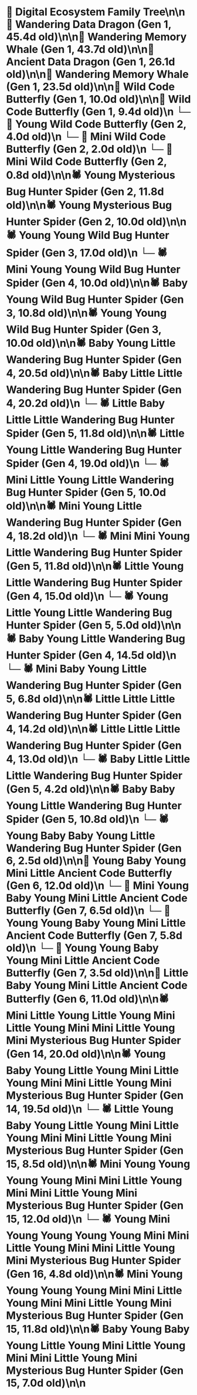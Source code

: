 # 🌳 Digital Ecosystem Family Tree\n\n🐉 Wandering Data Dragon (Gen 1, 45.4d old)\n\n🐋 Wandering Memory Whale (Gen 1, 43.7d old)\n\n🐉 Ancient Data Dragon (Gen 1, 26.1d old)\n\n🐋 Wandering Memory Whale (Gen 1, 23.5d old)\n\n🦋 Wild Code Butterfly (Gen 1, 10.0d old)\n\n🦋 Wild Code Butterfly (Gen 1, 9.4d old)\n  └─ 🦋 Young Wild Code Butterfly (Gen 2, 4.0d old)\n  └─ 🦋 Mini Wild Code Butterfly (Gen 2, 2.0d old)\n  └─ 🦋 Mini Wild Code Butterfly (Gen 2, 0.8d old)\n\n🕷️ Young Mysterious Bug Hunter Spider (Gen 2, 11.8d old)\n\n🕷️ Young Mysterious Bug Hunter Spider (Gen 2, 10.0d old)\n\n🕷️ Young Young Wild Bug Hunter Spider (Gen 3, 17.0d old)\n  └─ 🕷️ Mini Young Young Wild Bug Hunter Spider (Gen 4, 10.0d old)\n\n🕷️ Baby Young Wild Bug Hunter Spider (Gen 3, 10.8d old)\n\n🕷️ Young Young Wild Bug Hunter Spider (Gen 3, 10.0d old)\n\n🕷️ Baby Young Little Wandering Bug Hunter Spider (Gen 4, 20.5d old)\n\n🕷️ Baby Little Little Wandering Bug Hunter Spider (Gen 4, 20.2d old)\n  └─ 🕷️ Little Baby Little Little Wandering Bug Hunter Spider (Gen 5, 11.8d old)\n\n🕷️ Little Young Little Wandering Bug Hunter Spider (Gen 4, 19.0d old)\n  └─ 🕷️ Mini Little Young Little Wandering Bug Hunter Spider (Gen 5, 10.0d old)\n\n🕷️ Mini Young Little Wandering Bug Hunter Spider (Gen 4, 18.2d old)\n  └─ 🕷️ Mini Mini Young Little Wandering Bug Hunter Spider (Gen 5, 11.8d old)\n\n🕷️ Little Young Little Wandering Bug Hunter Spider (Gen 4, 15.0d old)\n  └─ 🕷️ Young Little Young Little Wandering Bug Hunter Spider (Gen 5, 5.0d old)\n\n🕷️ Baby Young Little Wandering Bug Hunter Spider (Gen 4, 14.5d old)\n  └─ 🕷️ Mini Baby Young Little Wandering Bug Hunter Spider (Gen 5, 6.8d old)\n\n🕷️ Little Little Little Wandering Bug Hunter Spider (Gen 4, 14.2d old)\n\n🕷️ Little Little Little Wandering Bug Hunter Spider (Gen 4, 13.0d old)\n  └─ 🕷️ Baby Little Little Little Wandering Bug Hunter Spider (Gen 5, 4.2d old)\n\n🕷️ Baby Baby Young Little Wandering Bug Hunter Spider (Gen 5, 10.8d old)\n  └─ 🕷️ Young Baby Baby Young Little Wandering Bug Hunter Spider (Gen 6, 2.5d old)\n\n🦋 Young Baby Young Mini Little Ancient Code Butterfly (Gen 6, 12.0d old)\n  └─ 🦋 Mini Young Baby Young Mini Little Ancient Code Butterfly (Gen 7, 6.5d old)\n  └─ 🦋 Young Young Baby Young Mini Little Ancient Code Butterfly (Gen 7, 5.8d old)\n  └─ 🦋 Young Young Baby Young Mini Little Ancient Code Butterfly (Gen 7, 3.5d old)\n\n🦋 Little Baby Young Mini Little Ancient Code Butterfly (Gen 6, 11.0d old)\n\n🕷️ Mini Little Young Little Young Mini Little Young Mini Mini Little Young Mini Mysterious Bug Hunter Spider (Gen 14, 20.0d old)\n\n🕷️ Young Baby Young Little Young Mini Little Young Mini Mini Little Young Mini Mysterious Bug Hunter Spider (Gen 14, 19.5d old)\n  └─ 🕷️ Little Young Baby Young Little Young Mini Little Young Mini Mini Little Young Mini Mysterious Bug Hunter Spider (Gen 15, 8.5d old)\n\n🕷️ Mini Young Young Young Young Mini Mini Little Young Mini Mini Little Young Mini Mysterious Bug Hunter Spider (Gen 15, 12.0d old)\n  └─ 🕷️ Young Mini Young Young Young Young Mini Mini Little Young Mini Mini Little Young Mini Mysterious Bug Hunter Spider (Gen 16, 4.8d old)\n\n🕷️ Mini Young Young Young Young Mini Mini Little Young Mini Mini Little Young Mini Mysterious Bug Hunter Spider (Gen 15, 11.8d old)\n\n🕷️ Baby Young Baby Young Little Young Mini Little Young Mini Mini Little Young Mini Mysterious Bug Hunter Spider (Gen 15, 7.0d old)\n\n